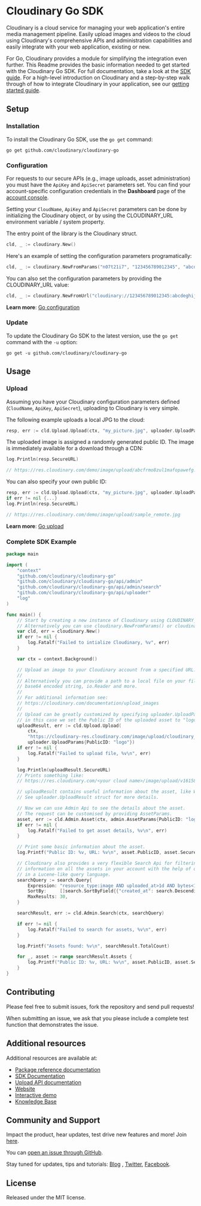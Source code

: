 Cloudinary Go SDK
==========

Cloudinary is a cloud service for managing your web application's entire media management pipeline. Easily upload images and videos to the cloud using Cloudinary's comprehensive APIs and administration capabilities and easily integrate with your web application, existing or new.

For Go, Cloudinary provides a module for simplifying the integration even further. This Readme provides the basic information needed to get started with the Cloudinary Go SDK. For full documentation, take a look at the [SDK guide](https://cloudinary.com/documentation/go_integration). For a high-level introduction on Cloudinary and a step-by-step walk through of how to integrate Cloudinary in your application, see our [getting started guide](https://cloudinary.com/documentation/how_to_integrate_cloudinary).

## Setup

### Installation

To install the Cloudinary Go SDK, use the `go get` command:

```
go get github.com/cloudinary/cloudinary-go
```

### Configuration

For requests to our secure APIs (e.g., image uploads, asset administration) you must have the `ApiKey` and `ApiSecret` parameters set.
You can find your account-specific configuration credentials in the **Dashboard** page of the [account console](https://cloudinary.com/console).

Setting your `CloudName`, `ApiKey` and `ApiSecret` parameters can be done by initializing the Cloudinary object, or by
using the CLOUDINARY_URL environment variable / system property.

The entry point of the library is the Cloudinary struct.

```go
cld, _ := cloudinary.New()
```

Here's an example of setting the configuration parameters programatically:
```go
cld, _ := cloudinary.NewFromParams("n07t21i7", "123456789012345", "abcdeghijklmnopqrstuvwxyz12")
```

You can also set the configuration parameters by providing the CLOUDINARY_URL value:
```go
cld, _ := cloudinary.NewFromUrl("cloudinary://123456789012345:abcdeghijklmnopqrstuvwxyz12@n07t21i7")
```

**Learn more**: [Go configuration](https://cloudinary.com/documentation/go_integration#configuration)


### Update 

To update the Cloudinary Go SDK to the latest version, use the `go get` command with the `-u` option:

```
go get -u github.com/cloudinary/cloudinary-go
```


## Usage


### Upload 

Assuming you have your Cloudinary configuration parameters defined (`CloudName`, `ApiKey`, `ApiSecret`), uploading to
Cloudinary is very simple.

The following example uploads a local JPG to the cloud:

```go
resp, err := cld.Upload.Upload(ctx, "my_picture.jpg", uploader.UploadParams{})
```

The uploaded image is assigned a randomly generated public ID. The image is immediately available for a download through
a CDN:

```go
log.Println(resp.SecureURL)

// https://res.cloudinary.com/demo/image/upload/abcfrmo8zul1mafopawefg.jpg
```

You can also specify your own public ID:

```go
resp, err := cld.Upload.Upload(ctx, "my_picture.jpg", uploader.UploadParams{PublicID: "sample_remote"});
if err != nil {...}
log.Println(resp.SecureURL)

// https://res.cloudinary.com/demo/image/upload/sample_remote.jpg
```

**Learn more**: [Go upload](https://cloudinary.com/documentation/go_image_and_video_upload)


### Complete SDK Example
```go
package main

import (
	"context"
	"github.com/cloudinary/cloudinary-go"
	"github.com/cloudinary/cloudinary-go/api/admin"
	"github.com/cloudinary/cloudinary-go/api/admin/search"
	"github.com/cloudinary/cloudinary-go/api/uploader"
	"log"
)

func main() {
	// Start by creating a new instance of Cloudinary using CLOUDINARY_URL environment variable.
	// Alternatively you can use cloudinary.NewFromParams() or cloudinary.NewFromUrl().
	var cld, err = cloudinary.New()
	if err != nil {
		log.Fatalf("Failed to intialize Cloudinary, %v", err)
	}

	var ctx = context.Background()

	// Upload an image to your Cloudinary account from a specified URL.
	//
	// Alternatively you can provide a path to a local file on your filesystem,
	// base64 encoded string, io.Reader and more.
	//
	// For additional information see:
	// https://cloudinary.com/documentation/upload_images
	//
	// Upload can be greatly customized by specifying uploader.UploadParams,
	// in this case we set the Public ID of the uploaded asset to "logo".
	uploadResult, err := cld.Upload.Upload(
		ctx,
		"https://cloudinary-res.cloudinary.com/image/upload/cloudinary_logo.png",
		uploader.UploadParams{PublicID: "logo"})
	if err != nil {
		log.Fatalf("Failed to upload file, %v\n", err)
	}

	log.Println(uploadResult.SecureURL)
	// Prints something like:
	// https://res.cloudinary.com/<your cloud name>/image/upload/v1615875158/logo.png

	// uploadResult contains useful information about the asset, like Width, Height, Format, etc.
	// See uploader.UploadResult struct for more details.

	// Now we can use Admin Api to see the details about the asset.
	// The request can be customised by providing AssetParams.
	asset, err := cld.Admin.Asset(ctx, admin.AssetParams{PublicID: "logo"})
	if err != nil {
		log.Fatalf("Failed to get asset details, %v\n", err)
	}

	// Print some basic information about the asset.
	log.Printf("Public ID: %v, URL: %v\n", asset.PublicID, asset.SecureURL)

	// Cloudinary also provides a very flexible Search Api for filtering and retrieving
	// information on all the assets in your account with the help of query expressions
	// in a Lucene-like query language.
	searchQuery := search.Query{
		Expression: "resource_type:image AND uploaded_at>1d AND bytes<1m",
		SortBy:     []search.SortByField{{"created_at": search.Descending}},
		MaxResults: 30,
	}

	searchResult, err := cld.Admin.Search(ctx, searchQuery)

	if err != nil {
		log.Fatalf("Failed to search for assets, %v\n", err)
	}

	log.Printf("Assets found: %v\n", searchResult.TotalCount)

	for _, asset := range searchResult.Assets {
		log.Printf("Public ID: %v, URL: %v\n", asset.PublicID, asset.SecureURL)
	}
}

```

## Contributing 

Please feel free to submit issues, fork the repository and send pull requests!

When submitting an issue, we ask that you please include a complete test function that demonstrates the issue.

## Additional resources

Additional resources are available at:

* [Package reference documentation](https://pkg.go.dev/github.com/cloudinary/cloudinary-go)
* [SDK Documentation](https://cloudinary.com/documentation/go_integration)
* [Upload API documentation](https://cloudinary.com/documentation/upload_images)
* [Website](https://cloudinary.com)
* [Interactive demo](https://demo.cloudinary.com/default)
* [Knowledge Base](https://support.cloudinary.com/hc/en-us)

## Community and Support

Impact the product, hear updates, test drive new features and more!
Join [here](https://www.facebook.com/groups/CloudinaryCommunity).

You can [open an issue through GitHub](https://github.com/cloudinary/cloudinary-go/issues).

Stay tuned for updates, tips and tutorials: [Blog](https://cloudinary.com/blog)
, [Twitter](https://twitter.com/cloudinary), [Facebook](https://www.facebook.com/Cloudinary).

## License 

Released under the MIT license. 

